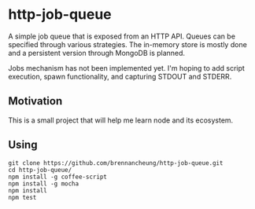 http-job-queue
=============

A simple job queue that is exposed from an HTTP API.
Queues can be specified through various strategies.
The in-memory store is mostly done and a persistent version through MongoDB is planned.

Jobs mechanism has not been implemented yet.
I'm hoping to add script execution, spawn functionality, and capturing STDOUT and STDERR.

Motivation
---
This is a small project that will help me learn node and its ecosystem.

Using
---

    git clone https://github.com/brennancheung/http-job-queue.git
    cd http-job-queue/
    npm install -g coffee-script
    npm install -g mocha
    npm install
    npm test
